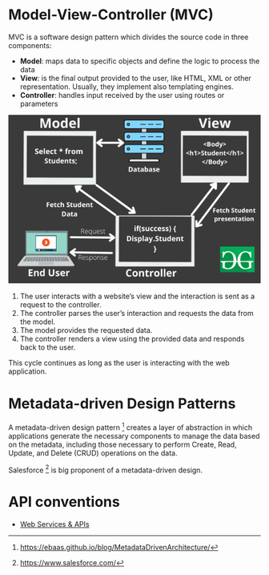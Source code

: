 # Model-View-Controller (MVC)

MVC is a software design pattern which divides the source code in three components:
- **Model**: maps data to specific objects and define the logic to process the data
- **View**: is the final output provided to the user, like HTML, XML or other representation. Usually, they implement also templating engines.
- **Controller**: handles input received by the user using routes or parameters

![](../../zzz_res/attachments/mvc-graph.png)

1. The user interacts with a website’s view and the interaction is sent as a request to the controller.
2. The controller parses the user’s interaction and requests the data from the model.
3. The model provides the requested data.
4. The controller renders a view using the provided data and responds back to the user. 
 
This cycle continues as long as the user is interacting with the web application.

# Metadata-driven Design Patterns

A metadata-driven design pattern [^mddp] creates a layer of abstraction in which applications generate the necessary components to manage the data based on the metadata, including those necessary to perform Create, Read, Update, and Delete (CRUD) operations on the data.

Salesforce [^salesforce] is big proponent of a metadata-driven design.

[^mddp]: https://ebaas.github.io/blog/MetadataDrivenArchitecture/
[^salesforce]: https://www.salesforce.com/

# API conventions

- [Web Services & APIs](../Web%20&%20Network%20Hacking/Web%20Services%20&%20APIs.md)